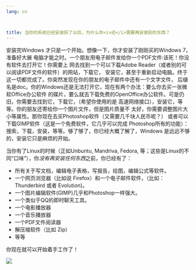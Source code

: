 ```yaml
---
lang: cn



title: 当你的系统已经安装好了以后，为什么你<i>还</i>需要再安装别的东西？
---
```


安装完Windows 才只是一个开始。想像一下，你才安装了刚刚买的Windows 7，准备好大展
电脑才能之时。一个朋友用电子邮件发给你一个PDF文件:该死！你没有软件去打开它！你需要上
网去找到一个可以下载Adobe Reader（或者别的可以阅读PDF文件的软件）的网站，下载它，
安装它，甚至于重新启动电脑。终于这一切都完成了。你突然发现在你的朋友的电子邮件中还有一个文字文件，
后缀名是doc。你的Windows还是无法打开它，现在有两个办法：要么你去买一张微软Office办公软件
的碟片，要么就去下载免费的OpenOffice办公软件。可是仍旧，你需要去找到它，下载它，（希望你使用的是
高速网络接口），安装它，等等。你的朋友还寄给你一个图片文件，但是图片质量不
太好，你需要调整图片大小等属性。那你现在去买Photoshop软件（又需要几千块人民币呢？）
或者可以下载GIMP软件（这是一个免费软件，它几乎可以完成 Photoshop所有的功能）：
搜索，下载，安装，等等。够了够了，你已经大概了解了，Windows 是远远不够的，安装它只是麻烦的开始。

当你有了Linux的时候（正如Unbuntu, Mandriva, Fedora, 
等；这些是Linux的不同“口味”），你<i>没有再安装任何东西</i>之前，你已经有了：

<ul>

<li>所有关于写文档，编辑电子表格，写报告，绘图，编辑公式等软件。</li>

<li>一个网页浏览器（比如说 Firefox）和一个电子邮件软件，（比如：Thunderbird 或者 Evolution)。</li>
<li>一个图片编辑软件(GIMP)几乎和Photoshop一样强大。</li>
<li>一个类似于QQ的即时聊天工具。</li>
<li>一个电影播放器</li>
<li>一个音乐播放器</li>
<li>一个PDF文件阅读器</li>
<li>解压缩软件（比如 Zip）</li>
<li>等等</li>
</ul>

你现在就可以开始着手工作了！

<img src="Images/app_menu.png" />




